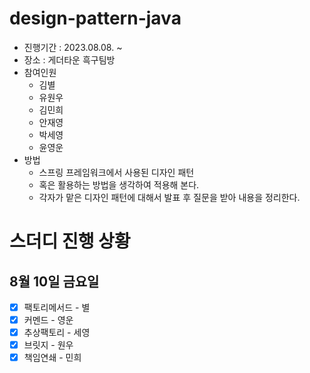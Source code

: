# design-pattern-java
- 진행기간 : 2023.08.08. ~
- 장소 : 게더타운 흑구팀방
- 참여인원
   - 김별
   - 유원우
   - 김민희
   - 안재영
   - 박세영
   - 윤영운
- 방법
  - 스프링 프레임워크에서 사용된 디자인 패턴
  - 혹은 활용하는 방법을 생각하여 적용해 본다.
  - 각자가 맡은 디자인 패턴에 대해서 발표 후 질문을 받아 내용을 정리한다.
# 스더디 진행 상황
##  8월 10일 금요일
- [x] 팩토리메서드 - 별
- [x] 커멘드 - 영운
- [x] 추상팩토리 - 세영
- [x] 브릿지 - 원우
- [x] 책임연쇄 - 민희
